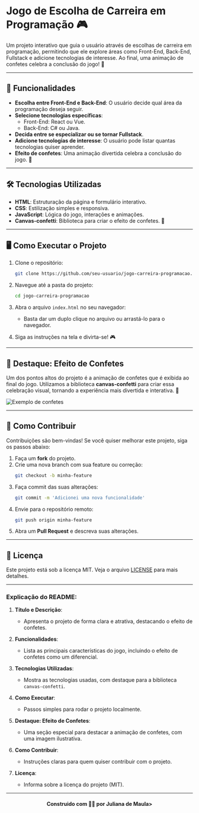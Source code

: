 
# Jogo de Escolha de Carreira em Programação 🎮

Um projeto interativo que guia o usuário através de escolhas de carreira em programação, permitindo que ele explore áreas como Front-End, Back-End, Fullstack e adicione tecnologias de interesse. Ao final, uma animação de confetes celebra a conclusão do jogo! 🎉

---

## 🚀 Funcionalidades

- **Escolha entre Front-End e Back-End**: O usuário decide qual área da programação deseja seguir.
- **Selecione tecnologias específicas**:
  - Front-End: React ou Vue.
  - Back-End: C# ou Java.
- **Decida entre se especializar ou se tornar Fullstack**.
- **Adicione tecnologias de interesse**: O usuário pode listar quantas tecnologias quiser aprender.
- **Efeito de confetes**: Uma animação divertida celebra a conclusão do jogo. 🎊

---

## 🛠️ Tecnologias Utilizadas

- **HTML**: Estruturação da página e formulário interativo.
- **CSS**: Estilização simples e responsiva.
- **JavaScript**: Lógica do jogo, interações e animações.
- **Canvas-confetti**: Biblioteca para criar o efeito de confetes. 🎉

---

## 🖥️ Como Executar o Projeto

1. Clone o repositório:
   ```bash
   git clone https://github.com/seu-usuario/jogo-carreira-programacao.git
   ```

2. Navegue até a pasta do projeto:
   ```bash
   cd jogo-carreira-programacao
   ```

3. Abra o arquivo `index.html` no seu navegador:
   - Basta dar um duplo clique no arquivo ou arrastá-lo para o navegador.

4. Siga as instruções na tela e divirta-se! 🎮

---

## 🎉 Destaque: Efeito de Confetes

Um dos pontos altos do projeto é a animação de confetes que é exibida ao final do jogo. Utilizamos a biblioteca **canvas-confetti** para criar essa celebração visual, tornando a experiência mais divertida e interativa. 🎊

![Exemplo de confetes](https://media.tenor.com/nVsVEfzCGQMAAAAi/confetti.gif)  


---

## 🤝 Como Contribuir

Contribuições são bem-vindas! Se você quiser melhorar este projeto, siga os passos abaixo:

1. Faça um **fork** do projeto.
2. Crie uma nova branch com sua feature ou correção:
   ```bash
   git checkout -b minha-feature
   ```
3. Faça commit das suas alterações:
   ```bash
   git commit -m 'Adicionei uma nova funcionalidade'
   ```
4. Envie para o repositório remoto:
   ```bash
   git push origin minha-feature
   ```
5. Abra um **Pull Request** e descreva suas alterações.

---

## 📝 Licença

Este projeto está sob a licença MIT. Veja o arquivo [LICENSE](LICENSE) para mais detalhes.

---

### Explicação do README:

1. **Título e Descrição**:
   - Apresenta o projeto de forma clara e atrativa, destacando o efeito de confetes.

2. **Funcionalidades**:
   - Lista as principais características do jogo, incluindo o efeito de confetes como um diferencial.

3. **Tecnologias Utilizadas**:
   - Mostra as tecnologias usadas, com destaque para a biblioteca `canvas-confetti`.

4. **Como Executar**:
   - Passos simples para rodar o projeto localmente.

5. **Destaque: Efeito de Confetes**:
   - Uma seção especial para destacar a animação de confetes, com uma imagem ilustrativa.

6. **Como Contribuir**:
   - Instruções claras para quem quiser contribuir com o projeto.

7. **Licença**:
   - Informa sobre a licença do projeto (MIT).

---

<h4 style="text-align: center;">Construido com 💞💖 por Juliana de Maula></h4>